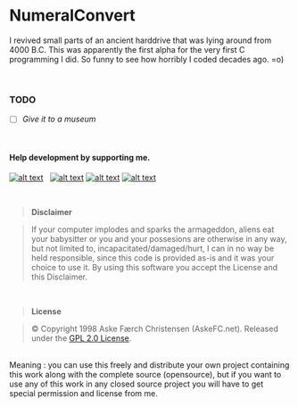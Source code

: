 # NumeralConvert
I revived small parts of an ancient harddrive that was lying around from 4000 B.C.
This was apparently the first alpha for the very first C programming I did.
So funny to see how horribly I coded decades ago. =o)

<br>

### TODO
- [ ] *Give it to a museum*

<br>

#### Help development by supporting me.
[![alt text](https://bitpay.com/img/donate-button.svg "Onetime Bitcoin donation")](https://bitpay.com/checkout?action=checkout&price=5.00&currency=EUR&data=TtKz9o07h9CQU53TE6kpx251vD4Hh4HUlCcZOiJazkWPIleA1hBWEOt+jVntj0kbDrS1xnsO+pOlj7ULPzZWVjfBZJNwhC3k9g2kHjtbe0DynFnzvrXdy1tlAfYWXC0NjAZuq4tb7Fdc2YbKydFG9SS/eSBBnjqF48LMjp5bfjEWb+Sp2fqAaHmBJ9/OscMQXysGhgFpk14MnspWw2Hy7A==)&nbsp;&nbsp;
[![alt text](https://www.paypalobjects.com/en_GB/i/btn/btn_donate_SM.gif "Onetime PayPal donation")](https://www.paypal.com/cgi-bin/webscr?cmd=_s-xclick&hosted_button_id=MTUK6NZQ6URX8)
[![alt text](https://img.shields.io/gratipay/AskeFC.svg "Weekly Gratipay donation")](https://gratipay.com/AskeFC)
[![alt text](https://api.flattr.com/button/flattr-badge-large.png "Monthly Flattr donation")](https://flattr.com/profile/Mandrake)

<br>

> **Disclaimer**

> If your computer implodes and sparks the armageddon, aliens eat your babysitter or you and your possesions are otherwise in any way, but not limited to, incapacitated/damaged/hurt, I can in no way be held responsible, since this code is provided as-is and it was your choice to use it. By using this software you accept the License and this Disclaimer.

<br>

> **License**

> © Copyright 1998 Aske Færch Christensen (AskeFC.net). Released under the [GPL 2.0 License](https://www.gnu.org/licenses/gpl-2.0.html).
<br>
Meaning : you can use this freely and distribute your own project containing this work along with the complete source (opensource), but if you want to use any of this work in any closed source project you will have to get special permission and license from me.
